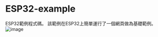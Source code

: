 # ESP32-example
ESP32範例程式碼。
該範例在ESP32上簡單運行了一個網頁做為基礎範例。
![image](https://github.com/user-attachments/assets/68085913-1182-45fa-bece-a8c8fe0f24ef)
